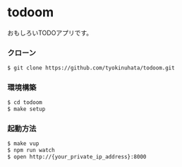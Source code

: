 # todoom

おもしろいTODOアプリです。

### クローン

```bash
$ git clone https://github.com/tyokinuhata/todoom.git
```

### 環境構築

```bash
$ cd todoom
$ make setup
```

### 起動方法

```bash
$ make vup
$ npm run watch
$ open http://{your_private_ip_address}:8000
```